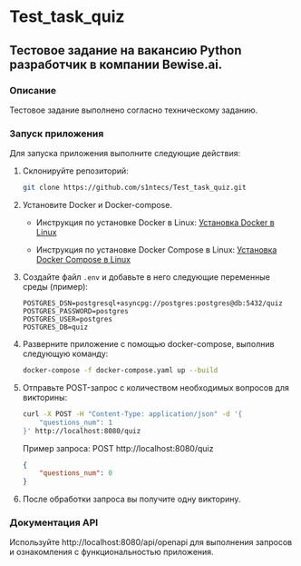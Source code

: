 # Test_task_quiz

## Тестовое задание на вакансию Python разработчик в компании Bewise.ai.

### Описание
Тестовое задание выполнено согласно техническому заданию.

### Запуск приложения
Для запуска приложения выполните следующие действия:

1. Склонируйте репозиторий:

    ```sh
    git clone https://github.com/s1ntecs/Test_task_quiz.git
    ```

2. Установите Docker и Docker-compose.

   - Инструкция по установке Docker в Linux: [Установка Docker в Linux](https://docs.docker.com/engine/install/)

   - Инструкция по установке Docker Compose в Linux: [Установка Docker Compose в Linux](https://docs.docker.com/compose/install/)

3. Создайте файл `.env` и добавьте в него следующие переменные среды (пример):

    ```
    POSTGRES_DSN=postgresql+asyncpg://postgres:postgres@db:5432/quiz
    POSTGRES_PASSWORD=postgres
    POSTGRES_USER=postgres
    POSTGRES_DB=quiz
    ```

4. Разверните приложение с помощью docker-compose, выполнив следующую команду:

    ```sh
    docker-compose -f docker-compose.yaml up --build
    ```

5. Отправьте POST-запрос с количеством необходимых вопросов для викторины:

    ```sh
    curl -X POST -H "Content-Type: application/json" -d '{
        "questions_num": 1
    }' http://localhost:8080/quiz
    ```

    Пример запроса: POST http://localhost:8080/quiz

    ```json
    {
        "questions_num": 0
    }
    ```

6. После обработки запроса вы получите одну викторину.

### Документация API
Используйте http://localhost:8080/api/openapi для выполнения запросов и ознакомления с функциональностью приложения.
